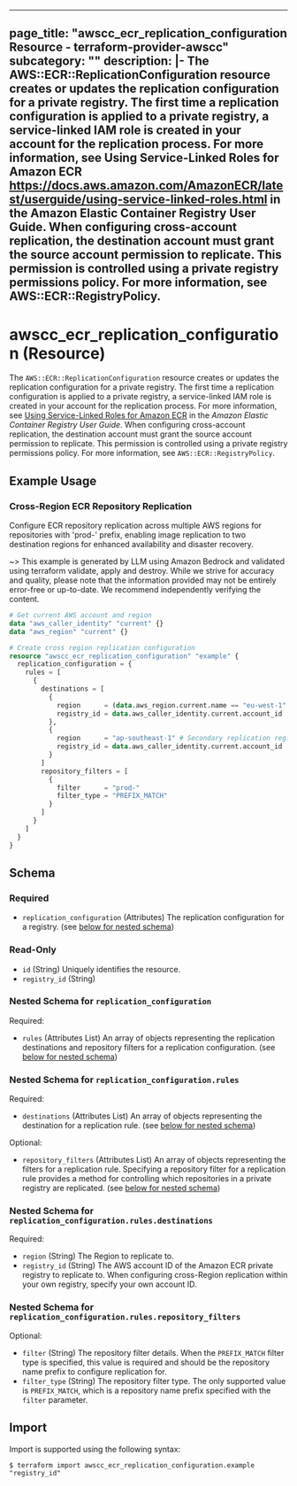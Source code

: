 
---
page_title: "awscc_ecr_replication_configuration Resource - terraform-provider-awscc"
subcategory: ""
description: |-
  The AWS::ECR::ReplicationConfiguration resource creates or updates the replication configuration for a private registry. The first time a replication configuration is applied to a private registry, a service-linked IAM role is created in your account for the replication process. For more information, see Using Service-Linked Roles for Amazon ECR https://docs.aws.amazon.com/AmazonECR/latest/userguide/using-service-linked-roles.html in the Amazon Elastic Container Registry User Guide.
  When configuring cross-account replication, the destination account must grant the source account permission to replicate. This permission is controlled using a private registry permissions policy. For more information, see AWS::ECR::RegistryPolicy.
---

# awscc_ecr_replication_configuration (Resource)

The ``AWS::ECR::ReplicationConfiguration`` resource creates or updates the replication configuration for a private registry. The first time a replication configuration is applied to a private registry, a service-linked IAM role is created in your account for the replication process. For more information, see [Using Service-Linked Roles for Amazon ECR](https://docs.aws.amazon.com/AmazonECR/latest/userguide/using-service-linked-roles.html) in the *Amazon Elastic Container Registry User Guide*.
  When configuring cross-account replication, the destination account must grant the source account permission to replicate. This permission is controlled using a private registry permissions policy. For more information, see ``AWS::ECR::RegistryPolicy``.

## Example Usage

### Cross-Region ECR Repository Replication

Configure ECR repository replication across multiple AWS regions for repositories with 'prod-' prefix, enabling image replication to two destination regions for enhanced availability and disaster recovery.

~> This example is generated by LLM using Amazon Bedrock and validated using terraform validate, apply and destroy. While we strive for accuracy and quality, please note that the information provided may not be entirely error-free or up-to-date. We recommend independently verifying the content.

```terraform
# Get current AWS account and region
data "aws_caller_identity" "current" {}
data "aws_region" "current" {}

# Create cross region replication configuration
resource "awscc_ecr_replication_configuration" "example" {
  replication_configuration = {
    rules = [
      {
        destinations = [
          {
            region      = (data.aws_region.current.name == "eu-west-1" ? "us-west-2" : "eu-west-1") # Primary replication region
            registry_id = data.aws_caller_identity.current.account_id
          },
          {
            region      = "ap-southeast-1" # Secondary replication region
            registry_id = data.aws_caller_identity.current.account_id
          }
        ]
        repository_filters = [
          {
            filter      = "prod-"
            filter_type = "PREFIX_MATCH"
          }
        ]
      }
    ]
  }
}
```

<!-- schema generated by tfplugindocs -->
## Schema

### Required

- `replication_configuration` (Attributes) The replication configuration for a registry. (see [below for nested schema](#nestedatt--replication_configuration))

### Read-Only

- `id` (String) Uniquely identifies the resource.
- `registry_id` (String)

<a id="nestedatt--replication_configuration"></a>
### Nested Schema for `replication_configuration`

Required:

- `rules` (Attributes List) An array of objects representing the replication destinations and repository filters for a replication configuration. (see [below for nested schema](#nestedatt--replication_configuration--rules))

<a id="nestedatt--replication_configuration--rules"></a>
### Nested Schema for `replication_configuration.rules`

Required:

- `destinations` (Attributes List) An array of objects representing the destination for a replication rule. (see [below for nested schema](#nestedatt--replication_configuration--rules--destinations))

Optional:

- `repository_filters` (Attributes List) An array of objects representing the filters for a replication rule. Specifying a repository filter for a replication rule provides a method for controlling which repositories in a private registry are replicated. (see [below for nested schema](#nestedatt--replication_configuration--rules--repository_filters))

<a id="nestedatt--replication_configuration--rules--destinations"></a>
### Nested Schema for `replication_configuration.rules.destinations`

Required:

- `region` (String) The Region to replicate to.
- `registry_id` (String) The AWS account ID of the Amazon ECR private registry to replicate to. When configuring cross-Region replication within your own registry, specify your own account ID.


<a id="nestedatt--replication_configuration--rules--repository_filters"></a>
### Nested Schema for `replication_configuration.rules.repository_filters`

Optional:

- `filter` (String) The repository filter details. When the ``PREFIX_MATCH`` filter type is specified, this value is required and should be the repository name prefix to configure replication for.
- `filter_type` (String) The repository filter type. The only supported value is ``PREFIX_MATCH``, which is a repository name prefix specified with the ``filter`` parameter.

## Import

Import is supported using the following syntax:

```shell
$ terraform import awscc_ecr_replication_configuration.example "registry_id"
```

